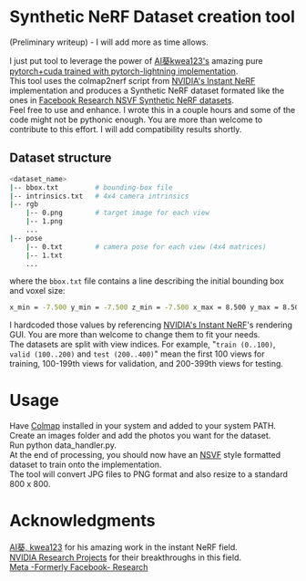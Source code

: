 # Synthetic NeRF Dataset creation tool
(Preliminary writeup) - I will add more as time allows.

 I just put tool to leverage the power of [AI葵kwea123's](https://github.com/kwea123) amazing pure [pytorch+cuda trained with pytorch-lightning implementation](https://github.com/kwea123/ngp_pl).<br>
 This tool uses the colmap2nerf script from [NVIDIA's Instant NeRF](https://github.com/NVlabs/instant-ngp) implementation and produces a Synthetic NeRF dataset formated like the ones in [Facebook Research NSVF Synthetic NeRF datasets](https://github.com/facebookresearch/NSVF#dataset).<br>
 Feel free to use and enhance. I wrote this in a couple hours and some of the code might not be pythonic enough. You are more than welcome to contribute to this effort. I will add compatibility results shortly.<br>

## Dataset structure<br>
```bash
<dataset_name>
|-- bbox.txt         # bounding-box file
|-- intrinsics.txt   # 4x4 camera intrinsics
|-- rgb
    |-- 0.png        # target image for each view
    |-- 1.png
    ...
|-- pose
    |-- 0.txt        # camera pose for each view (4x4 matrices)
    |-- 1.txt
    ...
```

where the ``bbox.txt`` file contains a line describing the initial bounding box and voxel size:

```bash
x_min = -7.500 y_min = -7.500 z_min = -7.500 x_max = 8.500 y_max = 8.500 z_max = 8.500 initial_voxel_size - 0.4
```
 I hardcoded those values by referencing [NVIDIA's Instant NeRF](https://github.com/NVlabs/instant-ngp)'s rendering GUI. You are more than welcome to change them to fit your needs.<br>
 The datasets are split with view indices. For example, "``train (0..100)``, ``valid (100..200)`` and ``test (200..400)``" mean the first 100 views for training, 100-199th views for validation, and 200-399th views for testing.
<br>
# Usage
 Have [Colmap](https://colmap.github.io/index.html) installed in your system and added to your system PATH.<br>
Create an images folder and add the photos you want for the dataset.<br>
 Run python data_handler.py.<br>
 At the end of processing, you should now have an [NSVF](https://github.com/facebookresearch/NSVF) style formatted dataset to train onto the implementation.<br>
 The tool will convert JPG files to PNG format and also resize to a standard 800 x 800. 

# Acknowledgments
[AI葵, kwea123](https://github.com/kwea123) for his amazing work in the instant NeRF field.<br>
[NVIDIA Research Projects](https://github.com/NVlabs) for their breakthroughs in this field.<br>
[Meta -Formerly Facebook- Research](https://github.com/facebookresearch)

